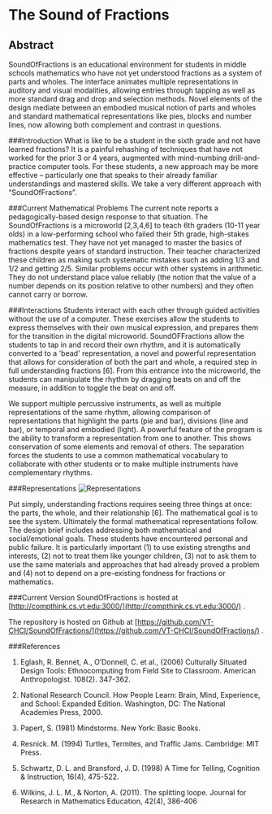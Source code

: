 # The Sound of Fractions

## Abstract
SoundOfFractions is an educational environment for students in middle schools mathematics who have not yet understood fractions as a system of parts and wholes.
The interface animates multiple representations in auditory and visual modalities, allowing entries through tapping as well as more standard drag and drop and selection methods.
Novel elements of the design mediate between an embodied musical notion of parts and wholes and standard mathematical representations like pies, blocks and number lines,  now allowing both complement and contrast in questions.

###Introduction
What is like to be a student in the sixth grade and not have learned fractions?
It is a painful rehashing of techniques that have not worked for the prior 3 or 4 years, augmented with mind-numbing drill-and-practice computer tools.
For these students, a new approach may be more effective – particularly one that speaks to their already familiar understandings and mastered skills.
We take a very different approach with “SoundOfFractions”.

###Current Mathematical Problems
The current note reports a pedagogically-based design response to that situation.
The SoundOfFractions is a microworld [2,3,4,6] to teach 6th graders (10-11 year olds) in a low-performing school who failed their 5th grade, high-stakes mathematics test.
They have not yet managed to master the basics of fractions despite years of standard instruction.
Their teacher characterized these children as making such systematic mistakes such as adding 1/3 and 1/2 and getting 2/5.
Similar problems occur with other systems in arithmetic.
They do not understand place value reliably (the notion that the value of a number depends on its position relative to other numbers) and they often cannot carry or borrow.

###Interactions
Students interact with each other through guided activities without the use of a computer.
These exercises allow the students to express themselves with their own musical expression, and prepares them for the transition in the digital microworld.
SoundOFFractions allow the students to tap in and record their own rhythm, and it is automatically converted to a 'bead' representation, a novel and powerful representation that allows for consideration of both the part and whole, a required step in full understanding fractions [6].
From this entrance into the microworld, the students can manipulate the rhythm by dragging beats on and off the measure, in addition to toggle the beat on and off.

We support multiple percussive instruments, as well as multiple representations of the same rhythm, allowing comparison of representations that highlight the parts (pie and bar), divisions (line and bar), or temporal and embodied (light).
A powerful feature of the program is the ability to transform a representation from one to another.
This shows conservation of some elements and removal of others.
The separation forces the students to use a common mathematical vocabulary to collaborate with other students or to make multiple instruments have complementary rhythms.

###Representations
![Representations](/Users/dejanew/Dropbox/dev/SoundOfFractions/doc/img/reps.jpg)


Put simply, understanding fractions requires seeing three things at once: the parts, the whole, and their relationship [6]. The mathematical goal is to see the system. Ultimately the formal mathematical representations follow. The design brief includes addressing both mathematical and social/emotional goals. These students have encountered personal and public failure. It is particularly important (1) to use existing strengths and interests, (2) not to treat them like younger children, (3) not to ask them to use the same materials and approaches that had already proved a problem and (4) not to depend on a pre-existing fondness for fractions or mathematics. 

###Current Version
SoundOfFractions is hosted at [http://compthink.cs.vt.edu:3000/](http://compthink.cs.vt.edu:3000/) .

The repository is hosted on Github at [https://github.com/VT-CHCI/SoundOfFractions/](https://github.com/VT-CHCI/SoundOfFractions/) .

###References
1. Eglash, R. Bennet, A., O’Donnell, C. et al., (2006) Culturally Situated Design Tools: Ethnocomputing  from Field Site to Classroom. American Anthropologist. 108(2). 347-362. 

2. National Research Council. How People Learn:  Brain, Mind, Experience, and School: Expanded  Edition. Washington, DC: The National Academies Press, 2000. 

3. Papert, S. (1981) Mindstorms. New York: Basic Books. 

4. Resnick. M. (1994) Turtles, Termites, and Traffic Jams. Cambridge: MIT Press. 

5. Schwartz, D. L. and Bransford, J. D. (1998) A Time for Telling, Cognition & Instruction, 16(4), 475-522. 

6. Wilkins, J. L. M., & Norton, A. (2011). The splitting loope. Journal for Research in Mathematics Education, 42(4), 386-406